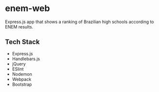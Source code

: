 # enem-web

Express.js app that shows a ranking of Brazilian high schools according to ENEM results.  

## Tech Stack

- Express.js
- Handlebars.js
- jQuery
- ESlint
- Nodemon
- Webpack
- Bootstrap

